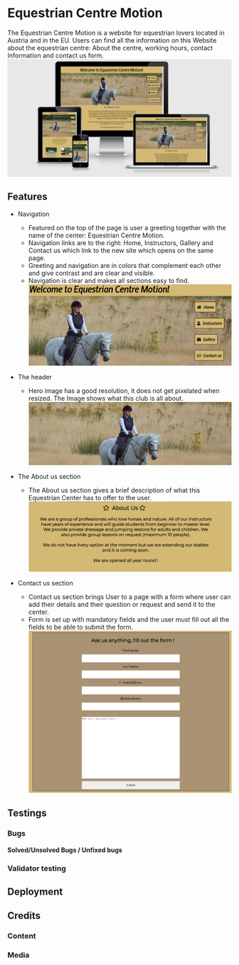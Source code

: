 # Equestrian Centre Motion
The Equestrian Centre Motion is a website for equestrian lovers located in Austria and in the EU. 
Users can find all the information on this Website about the equestrian centre: About the centre, working hours, contact Information and contact us form.
![image](readme/capture-landing-page.PNG)


## Features
- Navigation
    - Featured on the top of the page is user a greeting together with the name of the center: Equestrian Centre Motion.
    - Navigation links are to the right: Home, Instructors, Gallery and Contact us which link to the new site which opens on the same page.
    - Greeting and navigation are in colors that complement each other and give contrast and are clear and visible.
    - Navigation is clear and makes all sections easy to find.
![image](readme/capture-feature-navigation.PNG)

- The header
     - Hero image has a good resolution, it does not get pixelated when resized. The Image shows what this club is all about.
![image](readme/capture-hero-image.PNG)

- The About us section
     - The About us section gives a brief description of what this Equestrian Center has to offer to the user.
![image](readme/capture-about-us.PNG)

- Contact us section
    - Contact us section brings User to a page with a form where user can add their details and their question or request and send it to the center.
    - Form is set up with mandatory fields and the user must fill out all the fields to be able to submit the form.
![image](readme/capture-contact-us-form.PNG)

## Testings
### Bugs
#### Solved/Unsolved Bugs / Unfixed bugs
### Validator testing

## Deployment

## Credits

### Content
### Media

  